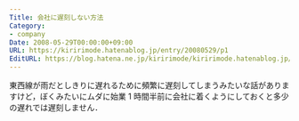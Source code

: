 ```yaml
---
Title: 会社に遅刻しない方法
Category:
- company
Date: 2008-05-29T00:00:00+09:00
URL: https://kiririmode.hatenablog.jp/entry/20080529/p1
EditURL: https://blog.hatena.ne.jp/kiririmode/kiririmode.hatenablog.jp/atom/entry/8454420450078214834
---
```



東西線が雨だとしきりに遅れるために頻繁に遅刻してしまうみたいな話がありますけど，ぼくみたいにムダに始業 1 時間半前に会社に着くようにしておくと多少の遅れでは遅刻しません．
